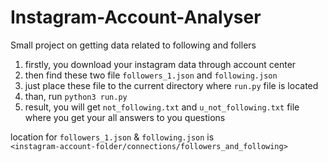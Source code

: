 # Instagram-Account-Analyser
Small project on getting data related to following and follers

1. firstly, you download your instagram data through account center
2. then find these two file `followers_1.json` and `following.json`
3. just place these file to the current directory where `run.py` file is located
4. than, run `python3 run.py`
5. result, you will get `not_following.txt` and `u_not_following.txt` file where you get your all answers to you questions

location for `followers_1.json` & `following.json` is <br> `<instagram-account-folder/connections/followers_and_following>`
